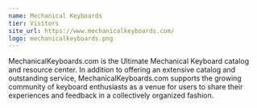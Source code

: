 ```yaml
---
name: Mechanical Keyboards
tier: Visitors
site_url: https://www.mechanicalkeyboards.com/
logo: mechanicalkeyboards.png
---
```


MechanicalKeyboards.com is the Ultimate Mechanical Keyboard catalog and resource center. In addition to offering an extensive catalog and outstanding service, MechanicalKeyboards.com supports the growing community of keyboard enthusiasts as a venue for users to share their experiences and feedback in a collectively organized fashion.  
